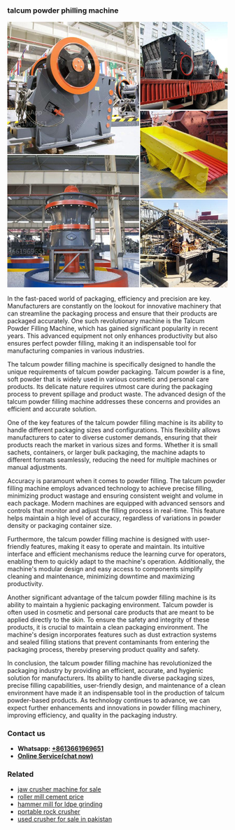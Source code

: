 <h3>talcum powder philling machine</h3><img src='1703042587.jpg' alt=''><p>In the fast-paced world of packaging, efficiency and precision are key. Manufacturers are constantly on the lookout for innovative machinery that can streamline the packaging process and ensure that their products are packaged accurately. One such revolutionary machine is the Talcum Powder Filling Machine, which has gained significant popularity in recent years. This advanced equipment not only enhances productivity but also ensures perfect powder filling, making it an indispensable tool for manufacturing companies in various industries.</p><p>The talcum powder filling machine is specifically designed to handle the unique requirements of talcum powder packaging. Talcum powder is a fine, soft powder that is widely used in various cosmetic and personal care products. Its delicate nature requires utmost care during the packaging process to prevent spillage and product waste. The advanced design of the talcum powder filling machine addresses these concerns and provides an efficient and accurate solution.</p><p>One of the key features of the talcum powder filling machine is its ability to handle different packaging sizes and configurations. This flexibility allows manufacturers to cater to diverse customer demands, ensuring that their products reach the market in various sizes and forms. Whether it is small sachets, containers, or larger bulk packaging, the machine adapts to different formats seamlessly, reducing the need for multiple machines or manual adjustments.</p><p>Accuracy is paramount when it comes to powder filling. The talcum powder filling machine employs advanced technology to achieve precise filling, minimizing product wastage and ensuring consistent weight and volume in each package. Modern machines are equipped with advanced sensors and controls that monitor and adjust the filling process in real-time. This feature helps maintain a high level of accuracy, regardless of variations in powder density or packaging container size.</p><p>Furthermore, the talcum powder filling machine is designed with user-friendly features, making it easy to operate and maintain. Its intuitive interface and efficient mechanisms reduce the learning curve for operators, enabling them to quickly adapt to the machine's operation. Additionally, the machine's modular design and easy access to components simplify cleaning and maintenance, minimizing downtime and maximizing productivity.</p><p>Another significant advantage of the talcum powder filling machine is its ability to maintain a hygienic packaging environment. Talcum powder is often used in cosmetic and personal care products that are meant to be applied directly to the skin. To ensure the safety and integrity of these products, it is crucial to maintain a clean packaging environment. The machine's design incorporates features such as dust extraction systems and sealed filling stations that prevent contaminants from entering the packaging process, thereby preserving product quality and safety.</p><p>In conclusion, the talcum powder filling machine has revolutionized the packaging industry by providing an efficient, accurate, and hygienic solution for manufacturers. Its ability to handle diverse packaging sizes, precise filling capabilities, user-friendly design, and maintenance of a clean environment have made it an indispensable tool in the production of talcum powder-based products. As technology continues to advance, we can expect further enhancements and innovations in powder filling machinery, improving efficiency, and quality in the packaging industry.</p><h3>Contact us</h3><ul><li><strong>Whatsapp:&nbsp;<a href="https://wa.me/8613661969651">+8613661969651</a></strong></li><li><a href="https://swt.shibang-china.com/?git&amp;zhl&amp;talcum powder philling machine"><strong>Online Service(chat now)</strong></a></li></ul><h3>Related</h3><ul><li><a href='jaw crusher machine for sale.md'>jaw crusher machine for sale</a></li><li><a href='roller mill cement price.md'>roller mill cement price</a></li><li><a href='hammer mill for ldpe grinding.md'>hammer mill for ldpe grinding</a></li><li><a href='portable rock crusher.md'>portable rock crusher</a></li><li><a href='used crusher for sale in pakistan.md'>used crusher for sale in pakistan</a></li></ul>